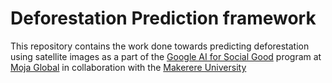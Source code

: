 # Deforestation Prediction framework
This repository contains the work done towards predicting deforestation using satellite images as a part of the [Google AI for Social Good](https://sites.google.com/view/ai4sgprogram2022/home?pli=1) program at [Moja Global](https://moja.global/) in collaboration with the [Makerere University](https://www.mak.ac.ug/)
